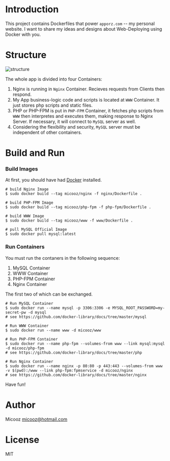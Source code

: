 # Introduction

This project contains Dockerfiles that power `apporz.com` -- my personal website.
I want to share my ideas and designs about Web-Deploying using Docker with you.

# Structure

![structure][1]

The whole app is divided into four Containers:

1. Nginx is running in `Nginx` Container. Recieves requests from Clients then respond.
2. My App business-logic code and scripts is located at `WWW` Container. It just stores php scripts and static files.
3. PHP or PHP-FPM is put in `PHP-FPM` Container, it fetches php scripts from `WWW` then interpretes and executes them, making response to Nginx Server.
If necessary, it will connect to `MySQL` server as well.
4. Considering the flexibility and security, `MySQL` server must be independent of other containers.

# Build and Run

### Build Images

At first, you should have had [Docker](https://docs.docker.com) installed.

    # build Nginx Image
    $ sudo docker build --tag micooz/nginx -f nginx/Dockerfile .
    
    # build PHP-FPM Image
    $ sudo docker build --tag micooz/php-fpm -f php-fpm/Dockerfile .
    
    # build WWW Image
    $ sudo docker build --tag micooz/www -f www/Dockerfile .
    
    # pull MySQL Official Image
    $ sudo docker pull mysql:latest

### Run Containers

You must run the contaners in the following sequence:

1. MySQL Container
2. WWW Container
3. PHP-FPM Container
4. Nginx Container

The first two of which can be exchanged.

    # Run MySQL Container
    $ sudo docker run --name mysql -p 3306:3306 -e MYSQL_ROOT_PASSWORD=my-secret-pw -d mysql
    # see https://github.com/docker-library/docs/tree/master/mysql
    
    # Run WWW Container
    $ sudo docker run --name www -d micooz/www
    
    # Run PHP-FPM Container
    $ sudo docker run --name php-fpm --volumes-from www --link mysql:mysql -d micooz/php-fpm
    # see https://github.com/docker-library/docs/tree/master/php
    
    # Run Nginx Container
    $ sudo docker run --name nginx -p 80:80 -p 443:443 --volumes-from www  -v $(pwd):/www --link php-fpm:fpmservice -d micooz/nginx
    # see https://github.com/docker-library/docs/tree/master/nginx
    
Have fun!

# Author

Micooz <micooz@hotmail.com>

# License

MIT

  [1]: structure.png

